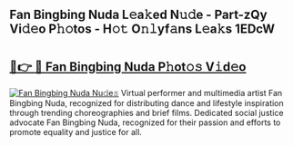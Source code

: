## Fan Bingbing Nuda L𝚎a𝚔ed N𝚞𝚍e - Part-zQy Vi𝚍𝚎o P𝚑𝚘tos - H𝚘𝚝 O𝚗𝚕yf𝚊ns L𝚎a𝚔s 1EDcW

# <h2><a href="http://kfesabt.oniu.top/?m=Fan+Bingbing+Nuda">🔗👉 🔴 Fan Bingbing Nuda P𝚑ot𝚘𝚜 V𝚒d𝚎o</a></h2>

[![Fan Bingbing Nuda Nu𝚍e𝚜](https://i.imgur.com/0qMVB7G.gif)](http://kfesabt.oniu.top/?m=Fan+Bingbing+Nuda)
Virtual performer and multimedia artist Fan Bingbing Nuda, recognized for distributing dance and lifestyle inspiration through trending choreographies and brief films. Dedicated social justice advocate Fan Bingbing Nuda, recognized for their passion and efforts to promote equality and justice for all.  
